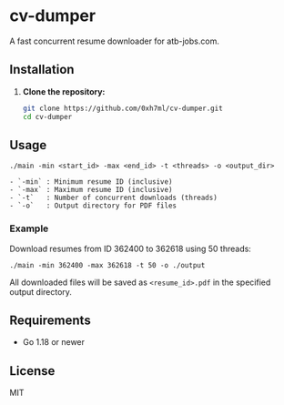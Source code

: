 # cv-dumper

A fast concurrent resume downloader for atb-jobs.com.

## Installation

1. **Clone the repository:**
   ```sh
   git clone https://github.com/0xh7ml/cv-dumper.git
   cd cv-dumper
   ```

## Usage

```
./main -min <start_id> -max <end_id> -t <threads> -o <output_dir>
```

```console
- `-min` : Minimum resume ID (inclusive)
- `-max` : Maximum resume ID (inclusive)
- `-t`   : Number of concurrent downloads (threads)
- `-o`   : Output directory for PDF files
```

### Example

Download resumes from ID 362400 to 362618 using 50 threads:

```
./main -min 362400 -max 362618 -t 50 -o ./output
```

All downloaded files will be saved as `<resume_id>.pdf` in the specified output directory.

## Requirements
- Go 1.18 or newer

## License
MIT
